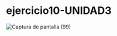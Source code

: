 # ejercicio10-UNIDAD3
![Captura de pantalla (99)](https://github.com/brandon48d/ejercicio10-UNIDAD3/assets/147564408/70545511-d0be-4d5b-8a45-bb4b9d0b8586)
